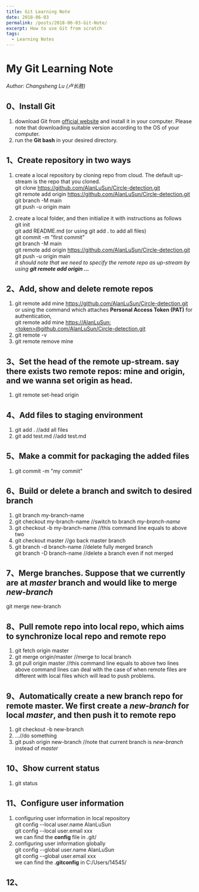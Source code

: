 ```yaml
---
title: Git Learning Note
date: 2018-06-03
permalink: /posts/2018-06-03-Git-Note/
excerpt: How to use Git from scratch
tags:
  - Learning Notes
---
```


# My Git Learning Note  
*Author: Changsheng Lu (卢长胜)*

## 0、Install Git  
1) download Git from [official website](https://git-scm.com/) and install it in your computer. Please note that downloading suitable version according to the OS of your computer.  
2) run the **Git bash** in your desired directory.   

## 1、Create repository in two ways  
1) create a local repository by cloning repo from cloud. The default up-stream is the repo that you cloned.  
git clone https://github.com/AlanLuSun/Circle-detection.git  
git remote add origin https://github.com/AlanLuSun/Circle-detection.git  
git branch -M main  
git push -u origin main  

2) create a local folder, and then initialize it with instructions as follows  
git init  
git add README.md (or using git add . to add all files)    
git commit -m "first commit"  
git branch -M main  
git remote add origin https://github.com/AlanLuSun/Circle-detection.git  
git push -u origin main  
*it should note that we need to specify the remote repo as up-stream by using **git remote add origin ...***  
  
## 2、Add, show and delete remote repos  
1) git remote add mine https://github.com/AlanLuSun/Circle-detection.git  
or using the command which attaches **Personal Access Token (PAT)** for authentication,  
git remote add mine [https://AlanLuSun:\<token\>@github.com/AlanLuSun/Circle-detection.git](https://github.com/AlanLuSun/Circle-detection.git)  
1) git remote -v  
2) git remote remove mine  

## 3、Set the head of the remote up-stream. say there exists two remote repos: mine and origin, and we wanna set origin as head.  
1) git remote set-head origin  

## 4、Add files to staging environment  
1) git add . //add all files  
2) git add test.md //add test.md  

## 5、Make a commit for packaging the added files  
1) git commit -m "my commit"  

## 6、Build or delete a branch and switch to desired branch  
1) git branch my-branch-name  
2) git checkout my-branch-name //switch to branch *my-branch-name*  
3) git checkout -b my-branch-name //this command line equals to above two  
4) git checkout master  //go back master branch  
5) git branch -d branch-name //delete fully merged branch  
git branch -D branch-name //delete a branch even if not merged  

## 7、Merge branches. Suppose that we currently are at *master* branch and would like to merge *new-branch*  
git merge new-branch  

## 8、Pull remote repo into local repo, which aims to synchronize local repo and remote repo  
1) git fetch origin master  
2) git merge origin/master //merge to local branch  
3) git pull origin master //this command line equals to above two lines  
above command lines can deal with the case of when remote files are different with local files which will lead to push problems.  

## 9、Automatically create a new branch repo for remote master. We first create a *new-branch* for local *master*, and then push it to remote repo  
1) git checkout -b new-branch  
2) ...//do something  
3) git push origin new-branch //note that current branch is *new-branch* instead of *master*  

## 10、Show current status  
1) git status  

## 11、Configure user information  
1) configuring user information in local repository  
git config --local user.name AlanLuSun  
git config --local user.email xxx  
we can find the **config** file in .git/  
1) configuring user information globally  
git config --global user.name AlanLuSun  
git config --global user.email xxx  
we can find the **.gitconfig** in C:/Users/14545/  

## 12、
